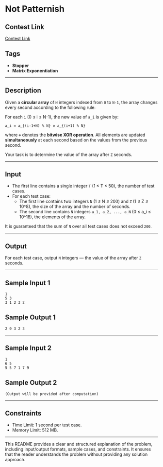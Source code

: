 # Not Patternish 

## Contest Link
[Contest Link](https://toph.co/c/pstu-it-carnival-2024-south-zone)

## Tags
- **Stopper**
- **Matrix Exponentiation**

---

## Description

Given a **circular array** of `N` integers indexed from `0` to `N-1`, the array changes every second according to the following rule:

For each `i` (0 ≤ i ≤ N-1), the new value of `a_i` is given by:
```
a_i = a_{(i-1+N) % N} ⊕ a_{(i+1) % N}
```
where `⊕` denotes the **bitwise XOR operation**. All elements are updated **simultaneously** at each second based on the values from the previous second.

Your task is to determine the value of the array after `Z` seconds.

---

## Input

- The first line contains a single integer `T` (1 ≤ T ≤ 50), the number of test cases.
- For each test case:
  - The first line contains two integers `N` (1 ≤ N ≤ 200) and `Z` (1 ≤ Z ≤ 10^8), the size of the array and the number of seconds.
  - The second line contains `N` integers `a_1, a_2, ..., a_N` (0 ≤ a_i ≤ 10^18), the elements of the array.

It is guaranteed that the sum of `N` over all test cases does not exceed `200`.

---

## Output

For each test case, output `N` integers — the value of the array after `Z` seconds.

---

## Sample Input 1

```
1
5 3
3 1 2 3 2
```

## Sample Output 1

```
2 0 3 2 3
```

---

## Sample Input 2

```
1
6 5
5 5 7 1 7 9
```

## Sample Output 2

```
(Output will be provided after computation)
```

---

## Constraints

- Time Limit: 1 second per test case.
- Memory Limit: 512 MB.

---

This README provides a clear and structured explanation of the problem, including input/output formats, sample cases, and constraints. It ensures that the reader understands the problem without providing any solution approach.
